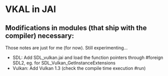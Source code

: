 # VKAL in JAI

## Modifications in modules (that ship with the compiler) necessary:
Those notes are just for me (for now). Still experimenting...

- SDL: Add SDL_vulkan.jai and load the function pointers through #foreign SDL2, eg. for SDL_Vulkan_GetInstanceExtensions
- Vulkan: Add Vulkan 1.3 (check the compile time execution #run)

